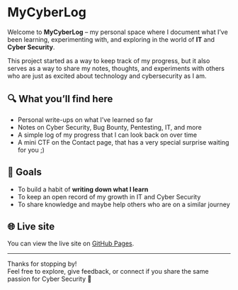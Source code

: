 # MyCyberLog

Welcome to **MyCyberLog** – my personal space where I document what I’ve been learning, experimenting with, and exploring in the world of **IT** and **Cyber Security**.  

This project started as a way to keep track of my progress, but it also serves as a way to share my notes, thoughts, and experiments with others who are just as excited about technology and cybersecurity as I am.  

## 🔍 What you’ll find here
- Personal write-ups on what I’ve learned so far  
- Notes on Cyber Security, Bug Bounty, Pentesting, IT, and more  
- A simple log of my progress that I can look back on over time
- A mini CTF on the Contact page, that has a very special surprise waiting for you ;)

## 🚀 Goals
- To build a habit of **writing down what I learn**  
- To keep an open record of my growth in IT and Cyber Security  
- To share knowledge and maybe help others who are on a similar journey  

## 🌐 Live site
You can view the live site on [GitHub Pages](https://humm1ngb1rd77.github.io/MyCyberLog/).

---

Thanks for stopping by!  
Feel free to explore, give feedback, or connect if you share the same passion for Cyber Security 🚀
